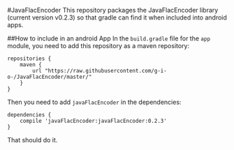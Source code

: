 #JavaFlacEncoder
This repository packages the JavaFlacEncoder library (current version v0.2.3) so that gradle can find it when included into android apps.

##How to include in an android App
In the `build.gradle` file for the `app` module, you need to add this repository as a maven repository:
```
repositories {
    maven {
        url "https://raw.githubusercontent.com/g-i-o-/JavaFlacEncoder/master/"
    }
}

```

Then you need to add `javaFlacEncoder` in the dependencies:
```
dependencies {
    compile 'javaFlacEncoder:javaFlacEncoder:0.2.3'
}
```

That should do it.